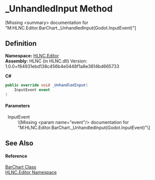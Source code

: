 # _UnhandledInput Method


\[Missing &lt;summary&gt; documentation for "M:HLNC.Editor.BarChart._UnhandledInput(Godot.InputEvent)"\]



## Definition
**Namespace:** <a href="N_HLNC_Editor">HLNC.Editor</a>  
**Assembly:** HLNC (in HLNC.dll) Version: 1.0.0+f84931ebd138c456b4e0448f1a8e3814bd665733

**C#**
``` C#
public override void _UnhandledInput(
	InputEvent event
)
```



#### Parameters
<dl><dt>  InputEvent</dt><dd>\[Missing &lt;param name="event"/&gt; documentation for "M:HLNC.Editor.BarChart._UnhandledInput(Godot.InputEvent)"\]</dd></dl>

## See Also


#### Reference
<a href="T_HLNC_Editor_BarChart">BarChart Class</a>  
<a href="N_HLNC_Editor">HLNC.Editor Namespace</a>  
